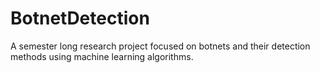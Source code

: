 # BotnetDetection
A semester long research project focused on botnets and their detection methods using machine learning algorithms.
